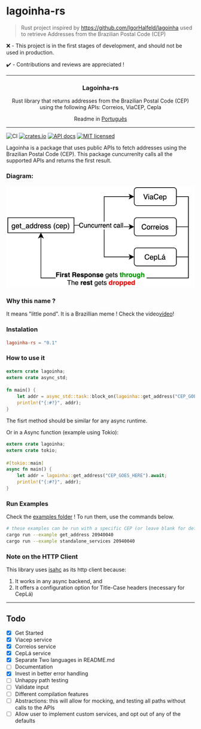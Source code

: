 # lagoinha-rs

> Rust project inspired by https://github.com/IgorHalfeld/lagoinha used to retrieve Addresses from the Brazilian Postal Code (CEP)

❌ - This project is in the first stages of development, and should not be used in production.

✔️ - Contributions and reviews are appreciated !

---

<p align="center">
  <!-- <img src="assets/logo.png" width="100px" /> -->
  <h3 align="center">
    Lagoinha-rs
  </h3>
  <p align="center">
    Rust library that returns addresses from the Brazilian Postal Code (CEP) <br/>
    using the following APIs: Correios, ViaCEP, Cepla
  </p>
  <p align="center">
    Readme in <a href="README-pt.md">Português</a>
  </p>
</p>

---

![CI](https://github.com/auyer/lagoinha-rs/workflows/CI/badge.svg)
[![crates.io](https://meritbadge.herokuapp.com/lagoinha)](https://crates.io/crates/lagoinha)
[![API docs](https://docs.rs/lagoinha/badge.svg)](https://docs.rs/lagoinha)
[![MIT licensed](https://img.shields.io/badge/license-MIT-blue.svg)](./LICENSE)

Lagoinha is a package that uses public APIs to fetch addresses using the Brazilian Postal Code (CEP). This package cuncurrenlty calls all the supported APIs and returns the first result.

### Diagram:

![lagoinha call fluxogram](.github/assets/lagoinha-calls.png)

### Why this name ?

It means "little pond". It is a Brazillian meme ! Check the video[vídeo](https://www.youtube.com/watch?v=C1Sd_RWF5ks)!

### Instalation

```toml
lagoinha-rs = "0.1"
```

### How to use it
```rust
extern crate lagoinha;
extern crate async_std;

fn main() {
    let addr = async_std::task::block_on(lagoinha::get_address("CEP_GOES_HERE"));
    println!("{:#?}", addr);
}
```
The fisrt method should be similar for any async runtime.

Or in a Async function (example using Tokio):

```rust
extern crate lagoinha;
extern crate tokio;

#[tokio::main]
async fn main() {
    let addr = lagoinha::get_address("CEP_GOES_HERE").await;
    println!("{:#?}", addr);
}
```

### Run Examples

Check the [examples folder](examples/) !
To run them, use the commands below.

```bash
# these examples can be run with a specific CEP (or leave blank for default value)
cargo run --example get_address 20940040
cargo run --example standalone_services 20940040

```

### Note on the HTTP Client

This library uses [isahc](https://github.com/sagebind/isahc) as its http client because:
1) It works in any async backend, and 
2) It offers a configuration option for Title-Case headers (necessary for CepLá)


---

## Todo

- [x] Get Started
- [x] Viacep service
- [x] Correios service
- [x] CepLá service
- [x] Separate Two languages in README.md
- [ ] Documentation
- [x] Invest in better error handling
- [ ] Unhappy path testing
- [ ] Validate input
- [ ] Different compilation features
- [ ] Abstractions: this will allow for mocking, and testing all paths without calls to the APIs
- [ ] Allow user to implement custom services, and opt out of any of the defaults

<!-- logo by [@nelsonsecco](https://twitter.com/nelsonsecco) -->
